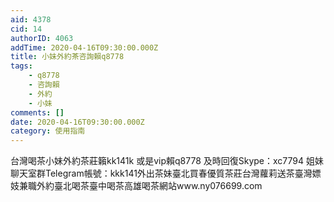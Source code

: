 ```yaml
---
aid: 4378
cid: 14
authorID: 4063
addTime: 2020-04-16T09:30:00.000Z
title: 小妹外約茶咨詢賴q8778
tags:
    - q8778
    - 咨詢賴
    - 外約
    - 小妹
comments: []
date: 2020-04-16T09:30:00.000Z
category: 使用指南
---
```


台灣喝茶小妹外約茶莊籟kk141k 或是vip賴q8778 及時回復Skype：xc7794 姐妹聊天室群Telegram帳號：kkk141外出茶妹臺北買春優質茶莊台灣蘿莉送茶臺灣嫖妓兼職外約臺北喝茶臺中喝茶高雄喝茶網站www.ny076699.com
